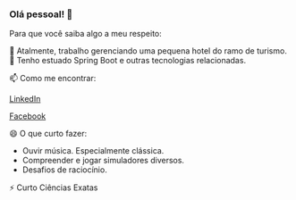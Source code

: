 ### Olá pessoal! 👋

Para que você saiba algo a meu respeito:

🔭 Atalmente, trabalho gerenciando uma pequena hotel do ramo de turismo.
🌱 Tenho estuado Spring Boot e outras tecnologias relacionadas.

📫 Como me encontrar: 

[LinkedIn](https://www.linkedin.com/in/mauricioquaranta "Minha página no LinkedIn")

[Facebook](https://www.facebook.com/mauricio.quaranta "Minha rede FaceBook")


😄 O que curto fazer:
- Ouvir música. Especialmente clássica.
- Compreender e jogar simuladores diversos.
- Desafios de raciocínio.

⚡ Curto Ciências Exatas
